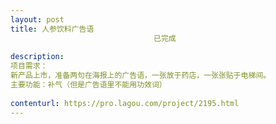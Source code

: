 ```yaml
---                
layout: post       
title: 人参饮料广告语
                                已完成
           
description: 
项目需求：
新产品上市，准备两句在海报上的广告语，一张放于药店，一张张贴于电梯间。
主要功能：补气（但是广告语里不能用功效词）
     
contenturl: https://pro.lagou.com/project/2195.html      
---                 
```

